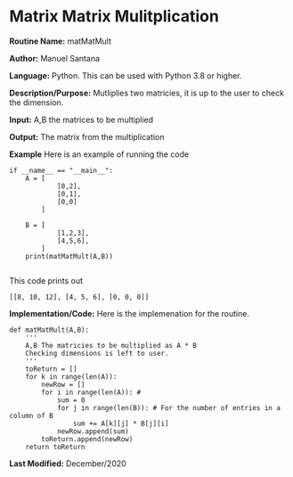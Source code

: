 
# Matrix Matrix Mulitplication

**Routine Name:** matMatMult

**Author:** Manuel Santana

**Language:** Python. This can be used with Python 3.8 or higher. 

**Description/Purpose:** 
Mutliplies two matricies, it is up to the user to check the dimension.

**Input:** 
A,B the matrices to be multiplied

**Output:** 
The matrix from the multiplication

**Example**
Here is an example of running the code

```
if __name__ == "__main__":
    A = [
            [0,2],
            [0,1],
            [0,0]
        ]

    B = [
            [1,2,3],
            [4,5,6],
        ]
    print(matMatMult(A,B))


```

This code prints out

```
[[8, 10, 12], [4, 5, 6], [0, 0, 0]]
```
**Implementation/Code:** 
Here is the implemenation for the routine.
```
def matMatMult(A,B):
    '''
    A,B The matricies to be multiplied as A * B 
    Checking dimensions is left to user.
    '''
    toReturn = []
    for k in range(len(A)):
        newRow = []
        for i in range(len(A)): #
            sum = 0
            for j in range(len(B)): # For the number of entries in a column of B
                sum += A[k][j] * B[j][i]
            newRow.append(sum)
        toReturn.append(newRow)
    return toReturn
```
**Last Modified:** December/2020